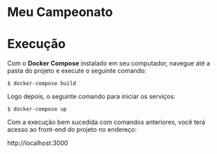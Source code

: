 # Meu Campeonato

# Execução

Com o <b>Docker Compose</b> instalado em seu computador, navegue até a pasta do projeto e execute o seguinte comando:

```shell
$ docker-compose build
```

Logo depois, o seguinte comando para iniciar os serviços:
```shell
$ docker-compose up
```

Com a execução bem sucedida com comandos anteriores, você terá acesso ao front-end do projeto no endereço:

http://localhost:3000